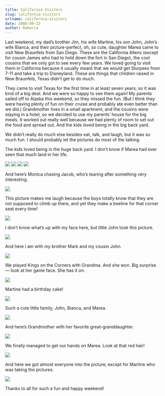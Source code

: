 ```yaml
---
title: California Visitors
slug: california-visitors
urlname: california-visitors
date: 2008-09-23
author: Rebecca
---
```

Last weekend, my dad&#x02bc;s brother Jim, his wife Martine, his son John,
John&#x02bc;s wife Bianca, and their picture-perfect, oh, so cute, daughter
Marea came to visit New Braunfels from San Diego. These are the California
Allens (except for cousin James who had to hold down the fort in San Diego), the
cool cousins that we only got to see every few years. We loved going to visit
them in California because it usually meant that we would get Slurpees from 7-11
and take a trip to Disneyland. These are things that children raised in New
Braunfels, Texas didn&#x02bc;t get to do much.

They came to visit Texas for the first time in at least seven years, so it was
kind of a big deal. And we were so happy to see them again! My parents sailed
off to Alaska this weekend, so they missed the fun. (But I think they were
having plenty of fun on their cruise and probably ate even better than we did.)
Grandmother lives in a small apartment, and the cousins were staying in a hotel,
so we decided to use my parents&#x02bc; house for the big meals. It worked out
really well because we had plenty of room to set out the food and spread out.
And the kids *loved* being in the big back yard.

We didn&#x02bc;t really do much else besides eat, talk, and laugh, but it was so
much fun. I should probably let the pictures do most of the talking.

The kids loved being in the huge back yard. I don&#x02bc;t know if Marea had
ever seen that much land in her life.

<img src="{static}/images/2008-09-20-family-01.jpg" class="img-fluid">

<img src="{static}/images/2008-09-20-family-02.jpg" class="img-fluid">

<img src="{static}/images/2008-09-20-family-03.jpg" class="img-fluid">

<img src="{static}/images/2008-09-20-family-04.jpg" class="img-fluid">

And here&#x02bc;s Monica chasing Jacob, who&#x02bc;s tearing after something
very interesting.

<img src="{static}/images/2008-09-20-family-05.jpg" class="img-fluid">

This picture makes me laugh because the boys totally know that they are not
supposed to climb up there, and yet they make a beeline for that corner seat
every time!

<img src="{static}/images/2008-09-20-family-06.jpg" class="img-fluid">

I don&#x02bc;t know what&#x02bc;s up with my face here, but little John took
this picture.

<img src="{static}/images/2008-09-20-family-07.jpg" class="img-fluid">

And here I am with my brother Mark and my cousin John.

<img src="{static}/images/2008-09-20-family-08.jpg" class="img-fluid">

We played Kings on the Corners with Grandma. And she won. Big surprise &mdash;
look at her game face. She has it *on*.

<img src="{static}/images/2008-09-20-family-09.jpg" class="img-fluid">

Martine had a birthday cake!

<img src="{static}/images/2008-09-21-family-01.jpg" class="img-fluid">

Such a cute little family, John, Bianca, and Marea.

<img src="{static}/images/2008-09-21-family-02.jpg" class="img-fluid">

And here&#x02bc;s Grandmother with her favorite great-granddaughter.

<img src="{static}/images/2008-09-20-family-10.jpg" class="img-fluid">

We finally managed to get our hands on Marea. Look at that red hair!

<img src="{static}/images/2008-09-22-family-01.jpg" class="img-fluid">

And here we got almost everyone into the picture, except for Martine who was
taking the pictures.

<img src="{static}/images/2008-09-22-family-02.jpg" class="img-fluid">

Thanks to all for such a fun and happy weekend!
